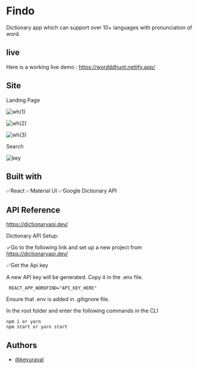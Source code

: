 
# Findo
Dictionary app which can support over 10+ languages with pronunciation of word.



## live
Here is a working live demo : https://wordddhunt.netlify.app/
## Site

Landing Page

![wh(1)](https://user-images.githubusercontent.com/96626624/187015422-6862f2d7-cff0-47ec-944f-db4eaa7b235a.jpg)

![wh(2)](https://user-images.githubusercontent.com/96626624/187015428-127b357e-ac60-44d7-802d-543b34997a85.jpg)

![wh(3)](https://user-images.githubusercontent.com/96626624/187015433-fdde9fa4-a050-40ce-84d5-dbc346020ba4.jpg)


Search

![key](https://user-images.githubusercontent.com/96626624/187015441-75a49af9-c3f8-4452-9cb8-c8c18af3cd40.jpg)




## Built with
✅React
✅Material UI
✅Google Dictionary API
## API Reference

https://dictionaryapi.dev/

Dictionary API Setup:

✓Go to the following link and set up a new project from https://dictionaryapi.dev/

✅Get the Api key

A new API key will be generated. Copy it in the .env file.

     REACT_APP_WORDFIND="API_KEY_HERE"

Ensure that .env is added in .gitignore file.

In the root folder and enter the following commands in the CLI

    npm i or yarn
    npm start or yarn start

## Authors

- [@keyuraval](https://github.com/keyuraval)

